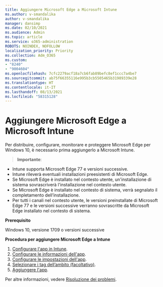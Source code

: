 ```yaml
---
title: Aggiungere Microsoft Edge a Microsoft Intune
ms.author: v-smandalika
author: v-smandalika
manager: dansimp
ms.date: 02/10/2021
ms.audience: Admin
ms.topic: article
ms.service: o365-administration
ROBOTS: NOINDEX, NOFOLLOW
localization_priority: Priority
ms.collection: Adm_O365
ms.custom:
- "8240"
- "9004604"
ms.openlocfilehash: 7cfc2279acf18a7cb6fab89befc8ef1ccc7a4be7
ms.sourcegitcommit: ab75f66355116e995b3cb5505465b31989339e28
ms.translationtype: HT
ms.contentlocale: it-IT
ms.lasthandoff: 08/13/2021
ms.locfileid: "58315128"
---
```

# <a name="add-microsoft-edge-to-microsoft-intune"></a>Aggiungere Microsoft Edge a Microsoft Intune

Per distribuire, configurare, monitorare e proteggere Microsoft Edge per Windows 10, è necessario prima aggiungerlo a Microsoft Intune.

> **Importante**:
- Intune supporta Microsoft Edge 77 e versioni successive.
- Intune rileverà eventuali installazioni preesistenti di Microsoft Edge.
- Se Microsoft Edge è installato nel contesto utente, un'installazione di sistema sovrascriverà l'installazione nel contesto utente.
- Se Microsoft Edge è installato nel contesto di sistema, verrà segnalato il completamento dell’installazione.
- Per tutti i canali nel contesto utente, le versioni preinstallate di Microsoft Edge 77 e le versioni successive verranno sovrascritte da Microsoft Edge installato nel contesto di sistema.

**Prerequisito**

Windows 10, versione 1709 o versioni successive

**Procedura per aggiungere Microsoft Edge a Intune**

1. [Configurare l'app in Intune](https://docs.microsoft.com/mem/intune/apps/apps-windows-edge).
2. [Configurare le informazioni dell'app](https://docs.microsoft.com/mem/intune/apps/apps-windows-edge).
3. [Configurare le impostazioni dell'app](https://docs.microsoft.com/mem/intune/apps/apps-windows-edge).
4. [Selezionare i tag dell’ambito (facoltativo)](https://docs.microsoft.com/mem/intune/apps/apps-windows-edge).
5. [Aggiungere l'app](https://docs.microsoft.com/mem/intune/apps/apps-windows-edge).

Per altre informazioni, vedere [Risoluzione dei problemi](https://docs.microsoft.com/mem/intune/apps/apps-windows-edge).




